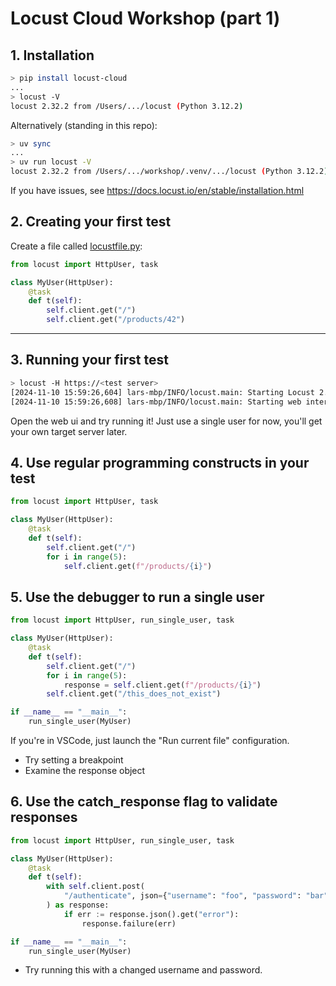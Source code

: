 # Locust Cloud Workshop (part 1)

## 1. Installation

```bash
> pip install locust-cloud
...
> locust -V
locust 2.32.2 from /Users/.../locust (Python 3.12.2)
```

Alternatively (standing in this repo):

```bash
> uv sync
...
> uv run locust -V
locust 2.32.2 from /Users/.../workshop/.venv/.../locust (Python 3.12.2)
```

If you have issues, see https://docs.locust.io/en/stable/installation.html

## 2. Creating your first test

Create a file called [locustfile.py](locustfile.py):

```python
from locust import HttpUser, task

class MyUser(HttpUser):
    @task
    def t(self):
        self.client.get("/")
        self.client.get("/products/42")
```

---

## 3. Running your first test

```bash
> locust -H https://<test server>
[2024-11-10 15:59:26,604] lars-mbp/INFO/locust.main: Starting Locust 2.32.2
[2024-11-10 15:59:26,608] lars-mbp/INFO/locust.main: Starting web interface at http://0.0.0.0:8089
```

Open the web ui and try running it! Just use a single user for now, you'll get your own target server later.

## 4. Use regular programming constructs in your test

```python
from locust import HttpUser, task

class MyUser(HttpUser):
    @task
    def t(self):
        self.client.get("/")
        for i in range(5):
            self.client.get(f"/products/{i}")
```

## 5. Use the debugger to run a single user

```python
from locust import HttpUser, run_single_user, task

class MyUser(HttpUser):
    @task
    def t(self):
        self.client.get("/")
        for i in range(5):
            response = self.client.get(f"/products/{i}")
        self.client.get("/this_does_not_exist")

if __name__ == "__main__":
    run_single_user(MyUser)
```

If you're in VSCode, just launch the "Run current file" configuration.

* Try setting a breakpoint
* Examine the response object

## 6. Use the catch_response flag to validate responses

```python
from locust import HttpUser, run_single_user, task

class MyUser(HttpUser):
    @task
    def t(self):
        with self.client.post(
            "/authenticate", json={"username": "foo", "password": "bar"}, catch_response=True
        ) as response:
            if err := response.json().get("error"):
                response.failure(err)

if __name__ == "__main__":
    run_single_user(MyUser)
```

* Try running this with a changed username and password.
